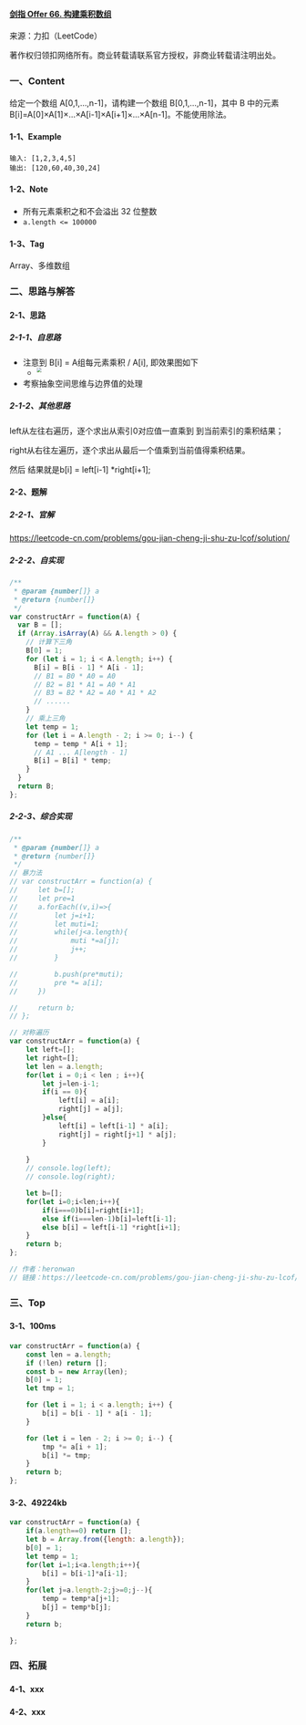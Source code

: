 #### [剑指 Offer 66. 构建乘积数组](https://leetcode-cn.com/problems/gou-jian-cheng-ji-shu-zu-lcof/)

来源：力扣（LeetCode）

著作权归领扣网络所有。商业转载请联系官方授权，非商业转载请注明出处。



### 一、Content

给定一个数组 A[0,1,…,n-1]，请构建一个数组 B[0,1,…,n-1]，其中 B 中的元素 B[i]=A[0]×A[1]×…×A[i-1]×A[i+1]×…×A[n-1]。不能使用除法。



#### 1-1、Example

```
输入: [1,2,3,4,5]
输出: [120,60,40,30,24]
```



#### 1-2、Note

- 所有元素乘积之和不会溢出 32 位整数
- `a.length <= 100000`



#### 1-3、Tag

Array、多维数组



### 二、思路与解答

#### 2-1、思路

##### 2-1-1、自思路

- 注意到 B[i] = A组每元素乘积 / A[i], 即效果图如下
  - <img src="../../../../BlogImgsBed/Source/Image/Algorithm/Array/5.png" style="zoom:50%;" align="left"/>
- 考察抽象空间思维与边界值的处理



##### 2-1-2、其他思路

left从左往右遍历，逐个求出从索引0对应值一直乘到 到当前索引的乘积结果；

right从右往左遍历，逐个求出从最后一个值乘到当前值得乘积结果。

然后 结果就是b[i] = left[i-1] *right[i+1];





#### 2-2、题解

##### 2-2-1、官解

https://leetcode-cn.com/problems/gou-jian-cheng-ji-shu-zu-lcof/solution/

##### 2-2-2、自实现

```js
/**
 * @param {number[]} a
 * @return {number[]}
 */
var constructArr = function(A) {
  var B = [];
  if (Array.isArray(A) && A.length > 0) {
    // 计算下三角
    B[0] = 1;
    for (let i = 1; i < A.length; i++) {
      B[i] = B[i - 1] * A[i - 1];
      // B1 = B0 * A0 = A0
      // B2 = B1 * A1 = A0 * A1
      // B3 = B2 * A2 = A0 * A1 * A2
      // ......
    }
    // 乘上三角
    let temp = 1;
    for (let i = A.length - 2; i >= 0; i--) {
      temp = temp * A[i + 1];
      // A1 ... A[length - 1]
      B[i] = B[i] * temp;
    }
  }
  return B;
};
```



##### 2-2-3、综合实现

```js
/**
 * @param {number[]} a
 * @return {number[]}
 */
// 暴力法
// var constructArr = function(a) {
//     let b=[];
//     let pre=1
//     a.forEach((v,i)=>{
//         let j=i+1;
//         let muti=1;
//         while(j<a.length){
//             muti *=a[j];
//             j++;
//         }

//         b.push(pre*muti);
//         pre *= a[i];
//     })

//     return b;
// };

// 对称遍历
var constructArr = function(a) {
    let left=[];
    let right=[];
    let len = a.length;
    for(let i = 0;i < len ; i++){
        let j=len-i-1;
        if(i == 0){
            left[i] = a[i];
            right[j] = a[j];
        }else{
            left[i] = left[i-1] * a[i];
            right[j] = right[j+1] * a[j]; 
        }
       
    }
    // console.log(left);
    // console.log(right);

    let b=[];
    for(let i=0;i<len;i++){
        if(i===0)b[i]=right[i+1];
        else if(i===len-1)b[i]=left[i-1];
        else b[i] = left[i-1] *right[i+1];
    }
    return b;
};

// 作者：heronwan
// 链接：https://leetcode-cn.com/problems/gou-jian-cheng-ji-shu-zu-lcof/solution/jsshuang-xiang-bian-li-by-heronwan/
```



### 三、Top

#### 3-1、100ms

```js
var constructArr = function(a) {
    const len = a.length;
    if (!len) return [];
    const b = new Array(len);
    b[0] = 1;
    let tmp = 1;

    for (let i = 1; i < a.length; i++) {
        b[i] = b[i - 1] * a[i - 1];
    }

    for (let i = len - 2; i >= 0; i--) {
        tmp *= a[i + 1];
        b[i] *= tmp;
    }
    return b;
};
```



#### 3-2、49224kb

```js
var constructArr = function(a) {
    if(a.length==0) return [];
    let b = Array.from({length: a.length});
    b[0] = 1;
    let temp = 1;
    for(let i=1;i<a.length;i++){
        b[i] = b[i-1]*a[i-1];
    }
    for(let j=a.length-2;j>=0;j--){
        temp = temp*a[j+1];
        b[j] = temp*b[j];
    }
    return b;

};
```



### 四、拓展

#### 4-1、xxx

#### 4-2、xxx

